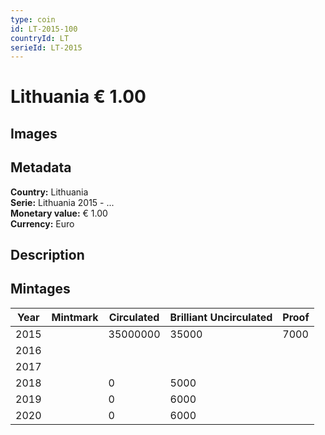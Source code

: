 ```yaml
---
type: coin
id: LT-2015-100
countryId: LT
serieId: LT-2015
---
```


# Lithuania € 1.00

## Images


## Metadata

**Country:** Lithuania\
**Serie:** Lithuania 2015 - ...\
**Monetary value:** € 1.00\
**Currency:** Euro

## Description


## Mintages

| Year | Mintmark | Circulated | Brilliant Uncirculated | Proof |
| ---- | -------- | ---------- | ---------------------- | ----- |
| 2015 |  | 35000000| 35000 | 7000 |
| 2016 |  | |  |  |
| 2017 |  | |  |  |
| 2018 |  | 0| 5000 |  |
| 2019 |  | 0| 6000 |  |
| 2020 |  | 0| 6000 |  |
